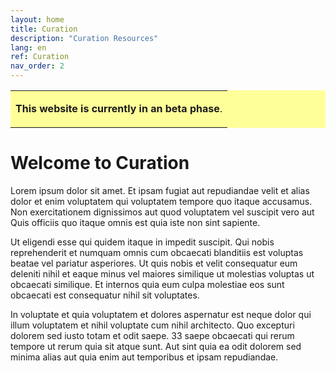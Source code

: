 ```yaml
---
layout: home
title: Curation
description: "Curation Resources"
lang: en
ref: Curation
nav_order: 2
---
```


<table style="background-color: #ffff99;">
<tbody>
<tr>
<td>
<p><b>This website is currently in an beta phase</b>.</p>
</td>
</tr>
</tbody>
</table>

# Welcome to Curation 

Lorem ipsum dolor sit amet. Et ipsam fugiat aut repudiandae velit et alias dolor et enim voluptatem qui voluptatem tempore quo itaque accusamus. Non exercitationem dignissimos aut quod voluptatem vel suscipit vero aut Quis officiis quo itaque omnis est quia iste non sint sapiente.

Ut eligendi esse qui quidem itaque in impedit suscipit. Qui nobis reprehenderit et numquam omnis cum obcaecati blanditiis est voluptas beatae vel pariatur asperiores. Ut quis nobis et velit consequatur eum deleniti nihil et eaque minus vel maiores similique ut molestias voluptas ut obcaecati similique. Et internos quia eum culpa molestiae eos sunt obcaecati est consequatur nihil sit voluptates.

In voluptate et quia voluptatem et dolores aspernatur est neque dolor qui illum voluptatem et nihil voluptate cum nihil architecto. Quo excepturi dolorem sed iusto totam et odit saepe. 33 saepe obcaecati qui rerum tempore ut rerum quia sit atque sunt. Aut sint quia ea odit dolorem sed minima alias aut quia enim aut temporibus et ipsam repudiandae.


<!--
<table style="background-color: #ffff99;">
<tbody>
<tr>
<td>
<p><b>This website is currently in a alpha phase</b>. Though bilingual functionality exists, we are still working on translating all elements.</p>
<p>If you would like to provide feedback or help build this resource, please see the link at the bottom for contact information.</p>
</td>
</tr>
</tbody>
</table>
Introduction 
-->

